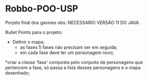 # Robbo-POO-USP
Porjeto final dos gavioes
obs: NECESSARIO VERSÃO 11 DO JAVA 

Bullet Points para o projeto:
* Definir o mapa; 
    - as fases 5 fases não precisam ser em seguida;
    - em cada fase deve ter um personagem novo;
      
*criar a classe 'fase' composta pelo conjunto de personagens que pertencem a fase, só passa a lista desses personagens e o mapa desenhado;

